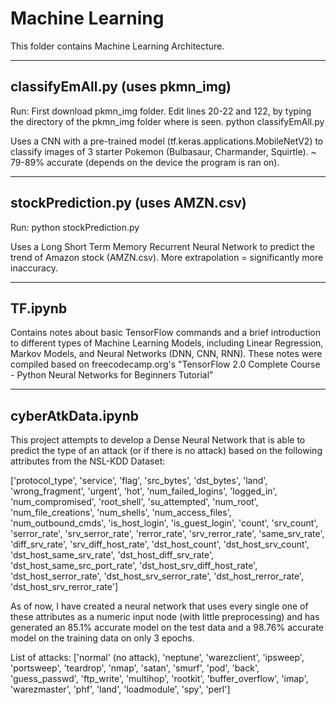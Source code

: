 Machine Learning
=============================================

This folder contains Machine Learning Architecture.

-------------------------------------------
classifyEmAll.py (uses pkmn_img)
-------------------------------------------
Run:
First download pkmn_img folder. Edit lines 20-22 and 122, by typing the directory of the pkmn_img folder where
<INSERT DIRECTORY HERE> is seen.
python classifyEmAll.py

Uses a CNN with a pre-trained model (tf.keras.applications.MobileNetV2) to classify images of 3 starter Pokemon
(Bulbasaur, Charmander, Squirtle).
~ 79-89% accurate (depends on the device the program is ran on).

-------------------------------------------
stockPrediction.py (uses AMZN.csv)
-------------------------------------------
Run:
python stockPrediction.py

Uses a Long Short Term Memory Recurrent Neural Network to predict the trend of Amazon stock (AMZN.csv).
More extrapolation = significantly more inaccuracy.
 
-------------------------------------------
TF.ipynb
-------------------------------------------
Contains notes about basic TensorFlow commands and a brief introduction to different types of Machine Learning
Models, including Linear Regression, Markov Models, and Neural Networks (DNN, CNN, RNN).
These notes were compiled based on freecodecamp.org's "TensorFlow 2.0 Complete Course - Python Neural Networks
for Beginners Tutorial"

-------------------------------------------
cyberAtkData.ipynb
-------------------------------------------
This project attempts to develop a Dense Neural Network that is able to predict the type of an attack (or if there is no attack) based on the following attributes from the NSL-KDD Dataset:

['protocol_type', 'service', 'flag', 'src_bytes', 'dst_bytes', 'land', 'wrong_fragment', 'urgent', 'hot', 'num_failed_logins', 'logged_in', 'num_compromised', 'root_shell', 'su_attempted', 'num_root', 'num_file_creations', 'num_shells', 'num_access_files', 'num_outbound_cmds', 'is_host_login', 'is_guest_login', 'count', 'srv_count', 'serror_rate', 'srv_serror_rate', 'rerror_rate', 'srv_rerror_rate', 'same_srv_rate', 'diff_srv_rate', 'srv_diff_host_rate', 'dst_host_count', 'dst_host_srv_count', 'dst_host_same_srv_rate', 'dst_host_diff_srv_rate', 'dst_host_same_src_port_rate', 'dst_host_srv_diff_host_rate', 'dst_host_serror_rate', 'dst_host_srv_serror_rate', 'dst_host_rerror_rate', 'dst_host_srv_rerror_rate']

As of now, I have created a neural network that uses every single one of these attributes as a numeric input node
(with little preprocessing) and has generated an 85.1% accurate model on the test data and a 98.76% accurate
model on the training data on only 3 epochs.

List of attacks: ['normal' (no attack), 'neptune', 'warezclient', 'ipsweep', 'portsweep', 'teardrop', 'nmap', 'satan', 'smurf', 'pod', 'back', 'guess_passwd', 'ftp_write', 'multihop', 'rootkit', 'buffer_overflow', 'imap', 'warezmaster', 'phf', 'land', 'loadmodule', 'spy', 'perl']
